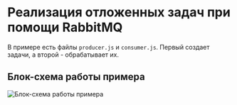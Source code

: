 # Реализация отложенных задач при помощи RabbitMQ #

В примере есть файлы `producer.js` и `consumer.js`. Первый создает задачи, а второй - обрабатывает их.

## Блок-схема работы примера ##

![Блок-схема работы примера](scheme.png)